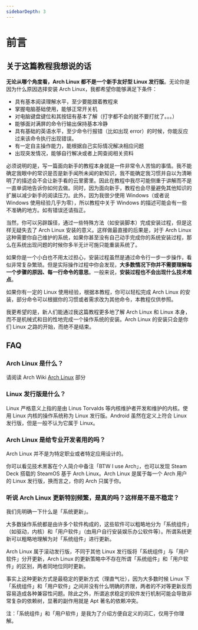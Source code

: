 ```yaml
---
sidebarDepth: 3
---
```


# 前言

## 关于这篇教程我想说的话

**无论从哪个角度看，Arch Linux 都不是一个新手友好型 Linux 发行版**。无论你是因为什么原因选择安装 Arch Linux，我都希望你能够满足下条件：

- 具有基本阅读理解水平，至少要能跟着教程来
- 掌握电脑基础使用，能够正常开关机
- 对电脑键盘键位和其按钮有基本了解（打字都不会的就不要打扰了。。。）
- 能够面对满屏的命令行输出保持基本冷静
- 具有基础的英语水平，至少命令行报错（比如出现 error）的时候，你能反应过来该命令执行出现错误。
- 有一定自主操作能力，能根据自己实际情况解决相应问题
- 出现突发情况，能够自行解决或者上网查阅相关资料

必须说明的是，写一篇面向新手的教程本身就是一件非常令人苦恼的事情。我不能确定我眼中的常识是否是新手闻所未闻的新知识，我不能确定我习惯并自以为清晰明了的描述会不会让新手看的云里雾里。因此在教程中我尽可能侧重于讲解而不是一直单调地告诉你如何去做。同时，因为面向新手，教程也会尽量避免其他知识的扩展以减少新手的阅读压力。此外，因为我很少使用 Windows（或者说 Windows 使用经验几乎为零），所以教程中关于 Windows 的描述可能会有一些不准确的地方。如有错误还请指正。

当然，你可以另辟蹊径，通过一些特殊方法（如安装脚本）完成安装过程，但是这样无疑失去了 Arch Linux 安装的意义。这样做最直接的后果是，对于 Arch Linux 这种需要你自己维护的系统，如果你甚至没有自己动手完成你的系统安装过程，那么在系统出现问题的时候你多半无计可施只能重装系统了。

如果你是一个小白也不用太过担心，安装过程虽然是通过命令行一步一步操作，看似非常复杂繁琐。但是实际操作过程中你会发现，**大多数情况下你并不需要理解每一个步骤的原因、每一行命令的意思**。一般来说，**安装过程也不会出现什么技术难点**。

如果你有一定的 Linux 使用经验，根据本教程，你可以轻松完成 Arch Linux 的安装，部分命令可以根据你的习惯或者需求改为其他命令，本教程仅供参照。

我更希望的是，新人们能通过我这篇教程更多地了解 Arch Linux 和 Linux 本身，而不是机械式和目的性地完成一个操作系统的安装。Arch Linux 的安装只会是你们 Linux 之路的开始，而绝不是结束。

## FAQ

### Arch Linux 是什么？

请阅读 Arch Wiki [Arch Linux](https://wiki.archlinux.org/title/Arch_Linux_(%E7%AE%80%E4%BD%93%E4%B8%AD%E6%96%87)) 部分

### Linux 发行版是什么？

Linux 严格意义上指的是由 Linus Torvalds 等内核维护者开发和维护的内核。使用 Linux 内核的操作系统称为 Linux 发行版。Android 虽然在定义上符合 Linux 发行版，但是一般不认为它属于 Linux。

### Arch Linux 是给专业开发者用的吗？

Arch Linux 并不是为特定职业或者特定应用设计的。

你可以看见技术黑客在个人简介中备注「BTW I use Arch」，也可以发现 Steam Deck 搭载的 SteamOS 基于 Arch Linux。Arch Linux 是属于每一个 Arch 用户的 Linux 发行版，换而言之，你的 Arch 只属于你。

### 听说 Arch Linux 更新特别频繁，是真的吗？这样是不是不稳定？

我们先明确一下什么是「系统更新」。

大多数操作系统都是由许多个软件构成的，这些软件可以粗略地分为「系统组件」（如驱动，内核）和「用户软件」（由用户自行安装娱乐办公软件等）。所谓系统更新可以粗略地理解为对「系统组件」进行更新。

Arch Linux 属于滚动发行版，不同于其他 Linux 发行版将「系统组件」与「用户软件」分开更新，Arch Linux 的更新策略中不存在所谓「系统组件」和「用户软件」的区别，两者同地位同时更新。

事实上这种更新方式是最稳定的更新方式（理直气壮），因为大多数时候 Linux 下「系统组件」和「用户软件」之间并没有什么明确的界限，两者的不对等更新反而容易造成各种兼容性问题。除此之外，所谓追求稳定的软件发行机制可能会导致非常复杂的依赖树，显著的副作用就是 Apt 著名的依赖冲突。

注：「系统组件」和「用户软件」是我为了介绍方便自定义的词汇，仅用于你理解。

